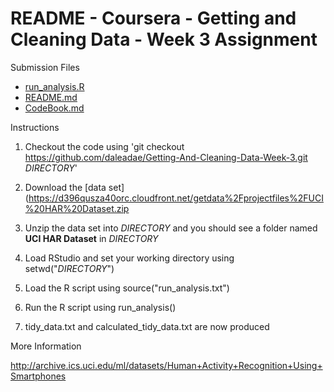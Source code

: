 README - Coursera - Getting and Cleaning Data - Week 3 Assignment
=================================================================

Submission Files
- [run_analysis.R](https://github.com/daleadae/Getting-And-Cleaning-Data-Week-3/blob/master/run_analysis.R)
- [README.md](https://github.com/daleadae/Getting-And-Cleaning-Data-Week-3/blob/master/README.md)
- [CodeBook.md](https://github.com/daleadae/Getting-And-Cleaning-Data-Week-3/blob/master/CodeBook.md)

Instructions

1. Checkout the code using 'git checkout https://github.com/daleadae/Getting-And-Cleaning-Data-Week-3.git *DIRECTORY*'

2. Download the [data set](https://d396qusza40orc.cloudfront.net/getdata%2Fprojectfiles%2FUCI%20HAR%20Dataset.zip

3. Unzip the data set into *DIRECTORY* and you should see a folder named **UCI HAR Dataset** in *DIRECTORY*

4. Load RStudio and set your working directory using setwd("*DIRECTORY*")

5. Load the R script using source("run_analysis.txt")

6. Run the R script using run_analysis()

7. tidy_data.txt and calculated_tidy_data.txt are now produced

More Information

http://archive.ics.uci.edu/ml/datasets/Human+Activity+Recognition+Using+Smartphones
